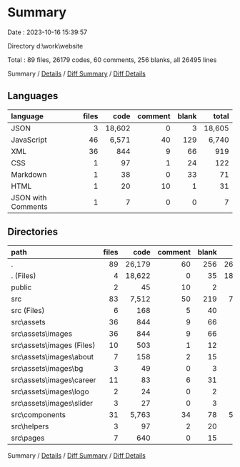 # Summary

Date : 2023-10-16 15:39:57

Directory d:\\work\\website

Total : 89 files,  26179 codes, 60 comments, 256 blanks, all 26495 lines

Summary / [Details](details.md) / [Diff Summary](diff.md) / [Diff Details](diff-details.md)

## Languages
| language | files | code | comment | blank | total |
| :--- | ---: | ---: | ---: | ---: | ---: |
| JSON | 3 | 18,602 | 0 | 3 | 18,605 |
| JavaScript | 46 | 6,571 | 40 | 129 | 6,740 |
| XML | 36 | 844 | 9 | 66 | 919 |
| CSS | 1 | 97 | 1 | 24 | 122 |
| Markdown | 1 | 38 | 0 | 33 | 71 |
| HTML | 1 | 20 | 10 | 1 | 31 |
| JSON with Comments | 1 | 7 | 0 | 0 | 7 |

## Directories
| path | files | code | comment | blank | total |
| :--- | ---: | ---: | ---: | ---: | ---: |
| . | 89 | 26,179 | 60 | 256 | 26,495 |
| . (Files) | 4 | 18,622 | 0 | 35 | 18,657 |
| public | 2 | 45 | 10 | 2 | 57 |
| src | 83 | 7,512 | 50 | 219 | 7,781 |
| src (Files) | 6 | 168 | 5 | 40 | 213 |
| src\\assets | 36 | 844 | 9 | 66 | 919 |
| src\\assets\\images | 36 | 844 | 9 | 66 | 919 |
| src\\assets\\images (Files) | 10 | 503 | 1 | 12 | 516 |
| src\\assets\\images\\about | 7 | 158 | 2 | 15 | 175 |
| src\\assets\\images\\bg | 3 | 49 | 0 | 3 | 52 |
| src\\assets\\images\\career | 11 | 83 | 6 | 31 | 120 |
| src\\assets\\images\\logo | 2 | 24 | 0 | 2 | 26 |
| src\\assets\\images\\slider | 3 | 27 | 0 | 3 | 30 |
| src\\components | 31 | 5,763 | 34 | 78 | 5,875 |
| src\\helpers | 3 | 97 | 2 | 20 | 119 |
| src\\pages | 7 | 640 | 0 | 15 | 655 |

Summary / [Details](details.md) / [Diff Summary](diff.md) / [Diff Details](diff-details.md)